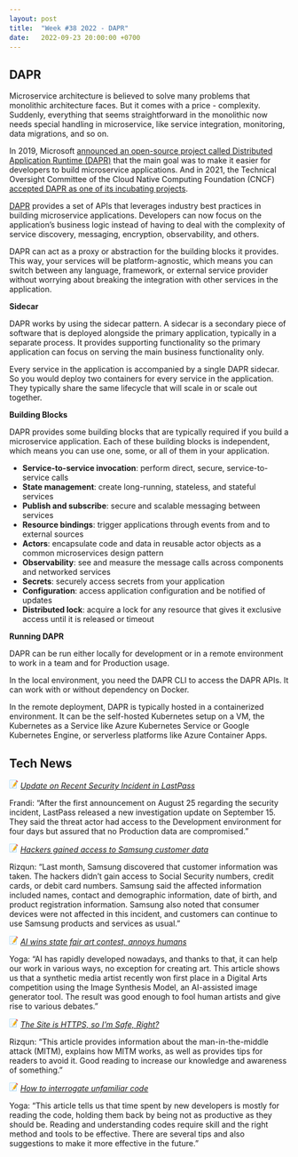 ```yaml
---
layout: post
title:  "Week #38 2022 - DAPR"
date:   2022-09-23 20:00:00 +0700
---
```


## DAPR

Microservice architecture is believed to solve many problems that monolithic architecture faces. But it comes with a price - complexity. Suddenly, everything that seems straightforward in the monolithic now needs special handling in microservice, like service integration, monitoring, data migrations, and so on.

In 2019, Microsoft [announced an open-source project called Distributed Application Runtime (DAPR)](https://cloudblogs.microsoft.com/opensource/2019/10/16/announcing-dapr-open-source-project-build-microservice-applications/) that the main goal was to make it easier for developers to build microservice applications. And in 2021, the Technical Oversight Committee of the Cloud Native Computing Foundation (CNCF) [accepted DAPR as one of its incubating projects](https://www.cncf.io/blog/2021/11/03/dapr-distributed-application-runtime-joins-cncf-incubator/).

[DAPR](https://dapr.io/) provides a set of APIs that leverages industry best practices in building microservice applications. Developers can now focus on the application’s business logic instead of having to deal with the complexity of service discovery, messaging, encryption, observability, and others.

DAPR can act as a proxy or abstraction for the building blocks it provides. This way, your services will be platform-agnostic, which means you can switch between any language, framework, or external service provider without worrying about breaking the integration with other services in the application.

__Sidecar__

DAPR works by using the sidecar pattern. A sidecar is a secondary piece of software that is deployed alongside the primary application, typically in a separate process. It provides supporting functionality so the primary application can focus on serving the main business functionality only.

Every service in the application is accompanied by a single DAPR sidecar. So you would deploy two containers for every service in the application. They typically share the same lifecycle that will scale in or scale out together.

__Building Blocks__

DAPR provides some building blocks that are typically required if you build a microservice application. Each of these building blocks is independent, which means you can use one, some, or all of them in your application.

- **Service-to-service invocation**: perform direct, secure, service-to-service calls
- **State management**: create long-running, stateless, and stateful services
- **Publish and subscribe**: secure and scalable messaging between services
- **Resource bindings**: trigger applications through events from and to external sources
- **Actors**: encapsulate code and data in reusable actor objects as a common microservices design pattern
- **Observability**: see and measure the message calls across components and networked services
- **Secrets**: securely access secrets from your application
- **Configuration**: access application configuration and be notified of updates
- **Distributed lock**: acquire a lock for any resource that gives it exclusive access until it is released or timeout

__Running DAPR__

DAPR can be run either locally for development or in a remote environment to work in a team and for Production usage.

In the local environment, you need the DAPR CLI to access the DAPR APIs. It can work with or without dependency on Docker.

In the remote deployment, DAPR is typically hosted in a containerized environment. It can be the self-hosted Kubernetes setup on a VM, the Kubernetes as a Service like Azure Kubernetes Service or Google Kubernetes Engine, or serverless platforms like Azure Container Apps.

## Tech News

![memo](/assets/images/memo16.png) *[Update on Recent Security Incident in LastPass](https://blog.lastpass.com/2022/08/notice-of-recent-security-incident/)*

Frandi: “After the first announcement on August 25 regarding the security incident, LastPass released a new investigation update on September 15. They said the threat actor had access to the Development environment for four days but assured that no Production data are compromised.”

![memo](/assets/images/memo16.png) *[Hackers gained access to Samsung customer data](https://www.zdnet.com/article/hackers-gained-access-to-samsung-customer-data/)*

Rizqun: “Last month, Samsung discovered that customer information was taken. The hackers didn’t gain access to Social Security numbers, credit cards, or debit card numbers. Samsung said the affected information included names, contact and demographic information, date of birth, and product registration information. Samsung also noted that consumer devices were not affected in this incident, and customers can continue to use Samsung products and services as usual.”

![memo](/assets/images/memo16.png) *[AI wins state fair art contest, annoys humans](https://arstechnica.com/information-technology/2022/08/ai-wins-state-fair-art-contest-annoys-humans/)*

Yoga: “AI has rapidly developed nowadays, and thanks to that, it can help our work in various ways, no exception for creating art. This article shows us that a synthetic media artist recently won first place in a Digital Arts competition using the Image Synthesis Model, an AI-assisted image generator tool. The result was good enough to fool human artists and give rise to various debates.”

![memo](/assets/images/memo16.png) *[The Site is HTTPS, so I’m Safe, Right?](https://betterprogramming.pub/the-site-is-https-so-im-safe-right-fc452ce79da7)*

Rizqun: “This article provides information about the man-in-the-middle attack (MITM), explains how MITM works, as well as provides tips for readers to avoid it. Good reading to increase our knowledge and awareness of something.”

![memo](/assets/images/memo16.png) *[How to interrogate unfamiliar code](https://stackoverflow.blog/2022/08/15/how-to-interrogate-unfamiliar-code/)*

Yoga: “This article tells us that time spent by new developers is mostly for reading the code, holding them back by being not as productive as they should be. Reading and understanding codes require skill and the right method and tools to be effective. There are several tips and also suggestions to make it more effective in the future.”
